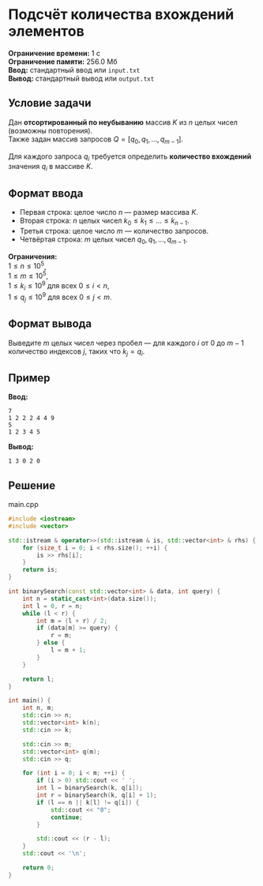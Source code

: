 # Подсчёт количества вхождений элементов

**Ограничение времени:** 1 с  
**Ограничение памяти:** 256.0 Мб  
**Ввод:** стандартный ввод или `input.txt`  
**Вывод:** стандартный вывод или `output.txt`

## Условие задачи

Дан **отсортированный по неубыванию** массив $K$ из $n$ целых чисел (возможны повторения).  
Также задан массив запросов $Q = [q_0, q_1, \dots, q_{m-1}]$.

Для каждого запроса $q_i$ требуется определить **количество вхождений** значения $q_i$ в массиве $K$.

## Формат ввода

- Первая строка: целое число $n$ — размер массива $K$.  
- Вторая строка: $n$ целых чисел $k_0 \leq k_1 \leq \dots \leq k_{n-1}$.  
- Третья строка: целое число $m$ — количество запросов.  
- Четвёртая строка: $m$ целых чисел $q_0, q_1, \dots, q_{m-1}$.

**Ограничения:**  
$1 \leq n \leq 10^5$,  
$1 \leq m \leq 10^5$,  
$1 \leq k_i \leq 10^9$ для всех $0 \leq i < n$,  
$1 \leq q_j \leq 10^9$ для всех $0 \leq j < m$.

## Формат вывода

Выведите $m$ целых чисел через пробел — для каждого $i$ от $0$ до $m-1$ количество индексов $j$, таких что $k_j = q_i$.

## Пример

**Ввод:**
```
7
1 2 2 2 4 4 9
5
1 2 3 4 5
```

**Вывод:**
```
1 3 0 2 0
```
## Решение

main.cpp
```cpp
#include <iostream>
#include <vector>

std::istream & operator>>(std::istream & is, std::vector<int> & rhs) {
    for (size_t i = 0; i < rhs.size(); ++i) {
        is >> rhs[i];
    }
    return is;
}

int binarySearch(const std::vector<int> & data, int query) {
    int n = static_cast<int>(data.size());
    int l = 0, r = n;
    while (l < r) {
        int m = (l + r) / 2;
        if (data[m] >= query) {
            r = m;
        } else {
            l = m + 1;
        }
    }

    return l;
}

int main() {
    int n, m;
    std::cin >> n;
    std::vector<int> k(n);
    std::cin >> k;

    std::cin >> m;
    std::vector<int> q(m);
    std::cin >> q;

    for (int i = 0; i < m; ++i) {
        if (i > 0) std::cout << ' ';
        int l = binarySearch(k, q[i]);
        int r = binarySearch(k, q[i] + 1);
        if (l == n || k[l] != q[i]) {
            std::cout << "0";
            continue;
        } 

        std::cout << (r - l);
    }
    std::cout << '\n';    

    return 0;
}
```
